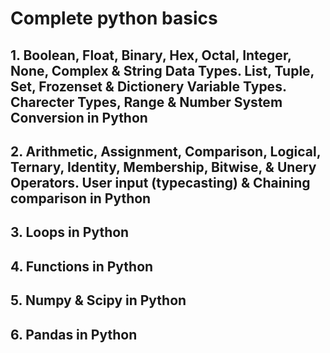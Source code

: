 # Complete python basics
## 1. Boolean, Float, Binary, Hex, Octal, Integer, None, Complex & String Data Types. List, Tuple, Set, Frozenset & Dictionery Variable Types. Charecter Types, Range & Number System Conversion in Python
## 2. Arithmetic, Assignment, Comparison, Logical, Ternary, Identity, Membership, Bitwise, & Unery Operators. User input (typecasting) & Chaining comparison in Python
## 3. Loops in Python
## 4. Functions in Python
## 5. Numpy & Scipy in Python
## 6. Pandas in Python
